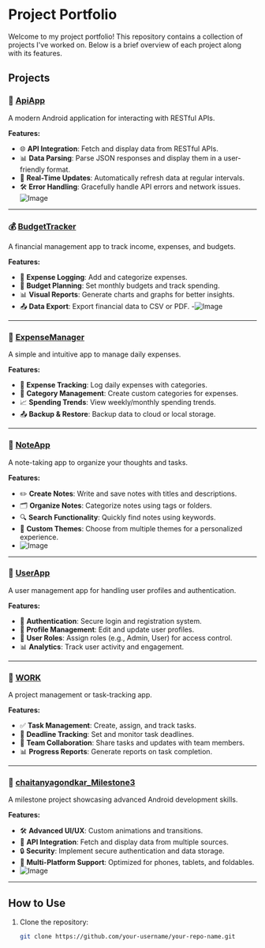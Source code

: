 # Project Portfolio

Welcome to my project portfolio! This repository contains a collection of projects I've worked on. Below is a brief overview of each project along with its features.

## Projects

### 📱 [ApiApp](https://github.com/your-username/ApiApp)
A modern Android application for interacting with RESTful APIs.

**Features:**
- 🌐 **API Integration**: Fetch and display data from RESTful APIs.
- 📊 **Data Parsing**: Parse JSON responses and display them in a user-friendly format.
- 🔄 **Real-Time Updates**: Automatically refresh data at regular intervals.
- 🛠 **Error Handling**: Gracefully handle API errors and network issues.
 ![Image](https://github.com/user-attachments/assets/97a6f049-2f8b-433c-87dc-5a0da8dac1f4)

---

### 💰 [BudgetTracker](https://github.com/your-username/BudgetTracker)
A financial management app to track income, expenses, and budgets.

**Features:**
- 📝 **Expense Logging**: Add and categorize expenses.
- 📅 **Budget Planning**: Set monthly budgets and track spending.
- 📊 **Visual Reports**: Generate charts and graphs for better insights.
- 📤 **Data Export**: Export financial data to CSV or PDF.
-![Image](https://github.com/user-attachments/assets/7bcd8c89-6cab-4041-90c8-50962d9d2188)

---

### 🛒 [ExpenseManager](https://github.com/your-username/ExpenseManager)
A simple and intuitive app to manage daily expenses.

**Features:**
- 🧾 **Expense Tracking**: Log daily expenses with categories.
- 📂 **Category Management**: Create custom categories for expenses.
- 📈 **Spending Trends**: View weekly/monthly spending trends.
- 📤 **Backup & Restore**: Backup data to cloud or local storage.

---

### 📝 [NoteApp](https://github.com/your-username/NoteApp)
A note-taking app to organize your thoughts and tasks.

**Features:**
- ✏️ **Create Notes**: Write and save notes with titles and descriptions.
- 🗂 **Organize Notes**: Categorize notes using tags or folders.
- 🔍 **Search Functionality**: Quickly find notes using keywords.
- 🌈 **Custom Themes**: Choose from multiple themes for a personalized experience.
- ![Image](https://github.com/user-attachments/assets/f818d870-0c23-463a-9290-87d859a4ed94)

---

### 👤 [UserApp](https://github.com/your-username/UserApp)
A user management app for handling user profiles and authentication.

**Features:**
- 🔐 **Authentication**: Secure login and registration system.
- 👤 **Profile Management**: Edit and update user profiles.
- 📜 **User Roles**: Assign roles (e.g., Admin, User) for access control.
- 📊 **Analytics**: Track user activity and engagement.

---

### 💼 [WORK](https://github.com/your-username/WORK)
A project management or task-tracking app.

**Features:**
- ✅ **Task Management**: Create, assign, and track tasks.
- 📅 **Deadline Tracking**: Set and monitor task deadlines.
- 👥 **Team Collaboration**: Share tasks and updates with team members.
- 📊 **Progress Reports**: Generate reports on task completion.

---

### 🚀 [chaitanyagondkar_Milestone3](https://github.com/your-username/chaitanyagondkar_Milestone3)
A milestone project showcasing advanced Android development skills.

**Features:**
- 🛠 **Advanced UI/UX**: Custom animations and transitions.
- 🔗 **API Integration**: Fetch and display data from multiple sources.
- 🔒 **Security**: Implement secure authentication and data storage.
- 📱 **Multi-Platform Support**: Optimized for phones, tablets, and foldables.
- ![Image](https://github.com/user-attachments/assets/04d9df26-8f6c-4fe7-ad81-e57d46e06899)
---

## How to Use

1. Clone the repository:
   ```bash
   git clone https://github.com/your-username/your-repo-name.git
